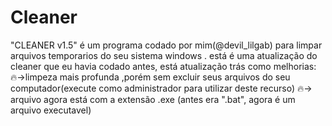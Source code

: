 # Cleaner
"CLEANER v1.5"  é um programa codado por mim(@devil_lilgab) para limpar arquivos temporarios do seu sistema windows . está é uma atualização do  cleaner que eu havia codado antes, está atualização trás como melhorias:
🔥->limpeza mais profunda ,porém sem excluir seus arquivos do seu computador(execute como administrador para utilizar deste recurso)
 🔥-> arquivo agora está com  a extensão .exe (antes era ".bat", agora é um arquivo executavel)
